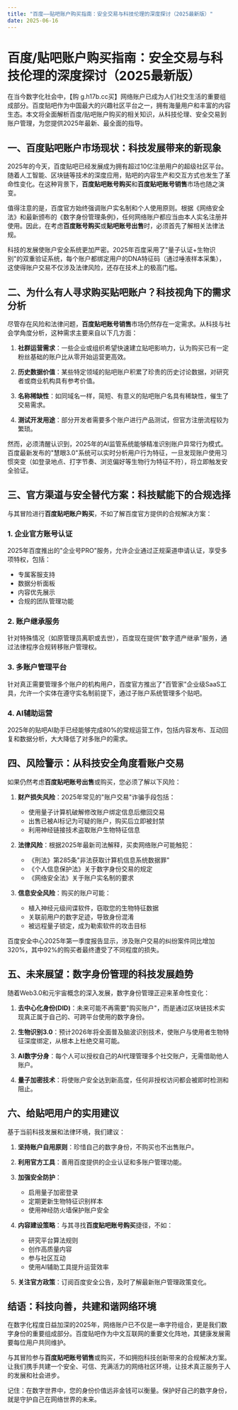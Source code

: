```yaml
---
title: "百度——贴吧账户购买指南：安全交易与科技伦理的深度探讨（2025最新版）"
date: 2025-06-16
---
```

# 百度/贴吧账户购买指南：安全交易与科技伦理的深度探讨（2025最新版）

在当今数字化社会中，【购 g.h17b.cc买】网络账户已成为人们社交生活的重要组成部分。百度贴吧作为中国最大的兴趣社区平台之一，拥有海量用户和丰富的内容生态。本文将全面解析百度/贴吧账户购买的相关知识，从科技伦理、安全交易到账户管理，为您提供2025年最新、最全面的指导。

## 一、百度贴吧账户市场现状：科技发展带来的新现象

2025年的今天，百度贴吧已经发展成为拥有超过10亿注册用户的超级社区平台。随着人工智能、区块链等技术的深度应用，贴吧的内容生产和交互方式也发生了革命性变化。在这种背景下，**百度贴吧账号购买**和**百度贴吧账号销售**市场也随之演变。

值得注意的是，百度官方始终强调账户实名制和个人使用原则。根据《网络安全法》和最新颁布的《数字身份管理条例》，任何网络账户都应当由本人实名注册并使用。因此，在考虑**百度账号购买**或**贴吧账号出售**时，必须首先了解相关法律法规。

科技的发展使账户安全系统更加严密。2025年百度采用了"量子认证+生物识别"的双重验证系统，每个账户都绑定用户的DNA特征码（通过唾液样本采集），这使得账户交易不仅涉及法律风险，还存在技术上的极高门槛。

## 二、为什么有人寻求购买贴吧账户？科技视角下的需求分析

尽管存在风险和法律问题，**百度贴吧账号销售**市场仍然存在一定需求。从科技与社会学角度分析，这种需求主要来自以下几方面：

1. **社群运营需求**：一些企业或组织希望快速建立贴吧影响力，认为购买已有一定粉丝基础的账户比从零开始运营更高效。

2. **历史数据价值**：某些特定领域的贴吧账户积累了珍贵的历史讨论数据，对研究者或商业机构具有参考价值。

3. **名称稀缺性**：如同域名一样，简短、有意义的贴吧账户名具有稀缺性，催生了交易需求。

4. **测试开发用途**：部分开发者需要多个账户进行产品测试，但官方注册流程较为繁琐。

然而，必须清醒认识到，2025年的AI监管系统能够精准识别账户异常行为模式。百度最新发布的"慧眼3.0"系统可以实时分析用户行为特征，一旦发现账户使用习惯突变（如登录地点、打字节奏、浏览偏好等生物行为特征不符），将立即触发安全验证。

## 三、官方渠道与安全替代方案：科技赋能下的合规选择

与其冒险进行**百度贴吧账户购买**，不如了解百度官方提供的合规解决方案：

### 1. 企业官方账号认证
2025年百度推出的"企业号PRO"服务，允许企业通过正规渠道申请认证，享受多项特权，包括：
- 专属客服支持
- 数据分析面板
- 内容优先展示
- 合规的团队管理功能

### 2. 账户继承服务
针对特殊情况（如原管理员离职或去世），百度现在提供"数字遗产继承"服务，通过法律程序合规转移账户管理权。

### 3. 多账户管理平台
针对真正需要管理多个账户的机构用户，百度官方推出了"百管家"企业级SaaS工具，允许一个实体在遵守实名制前提下，通过子账户系统管理多个贴吧。

### 4. AI辅助运营
2025年的贴吧AI助手已经能够完成80%的常规运营工作，包括内容发布、互动回复和数据分析，大大降低了对多账户的需求。

## 四、风险警示：从科技安全角度看账户交易

如果仍然考虑**百度贴吧账号出售**或购买，您必须了解以下风险：

1. **财产损失风险**：2025年常见的"账户交易"诈骗手段包括：
   - 使用量子计算机破解修改账户绑定信息后撤回交易
   - 出售已被AI标记为可疑的账户，购买后立即被封禁
   - 利用神经链接技术盗取账户生物特征信息

2. **法律风险**：根据2025年最新司法解释，买卖网络账户可能触犯：
   - 《刑法》第285条"非法获取计算机信息系统数据罪"
   - 《个人信息保护法》关于数字身份交易的规定
   - 《网络安全法》关于账户实名制的要求

3. **信息安全风险**：购买的账户可能：
   - 植入神经元级间谍软件，窃取您的生物特征数据
   - 关联前用户的数字足迹，导致身份混淆
   - 被远程量子锁定，成为勒索软件的攻击目标

百度安全中心2025年第一季度报告显示，涉及账户交易的纠纷案件同比增加320%，其中92%的购买者最终遭受了不同程度的损失。

## 五、未来展望：数字身份管理的科技发展趋势

随着Web3.0和元宇宙概念的深入发展，数字身份管理正迎来革命性变化：

1. **去中心化身份(DID)**：未来可能不再需要"购买账户"，而是通过区块链技术实现真正属于自己的、可跨平台使用的数字身份。

2. **生物识别3.0**：预计2026年将全面普及脑波识别技术，使账户与使用者生物特征深度绑定，从根本上杜绝交易可能。

3. **AI数字分身**：每个人可以授权自己的AI代理管理多个社交账户，无需借助他人账户。

4. **量子加密技术**：将使账户安全达到新高度，任何非授权访问都会被即时检测和阻止。

## 六、给贴吧用户的实用建议

基于当前科技发展和法律环境，我们建议：

1. **坚持账户自用原则**：珍惜自己的数字身份，不购买也不出售账户。

2. **利用官方工具**：善用百度提供的企业认证和多账户管理功能。

3. **加强安全防护**：
   - 启用量子加密登录
   - 定期更新生物特征识别样本
   - 使用神经防火墙保护账户安全

4. **内容建设策略**：与其寻找**百度贴吧账号购买**捷径，不如：
   - 研究平台算法规则
   - 创作高质量内容
   - 参与社区互动
   - 使用AI辅助工具提升运营效率

5. **关注官方政策**：订阅百度安全公告，及时了解最新账户管理政策变化。

## 结语：科技向善，共建和谐网络环境

在数字化程度日益加深的2025年，网络账户已不仅是一串字符组合，更是我们数字身份的重要组成部分。百度贴吧作为中文互联网的重要文化阵地，其健康发展需要每位用户共同维护。

与其冒险参与**百度贴吧账号销售**或购买，不如拥抱科技创新带来的合规解决方案。让我们携手共建一个安全、可信、充满活力的网络社区环境，让技术真正服务于人的发展和社会进步。

记住：在数字世界中，您的身份价值远非金钱可以衡量。保护好自己的数字身份，就是守护自己在网络世界的未来。
